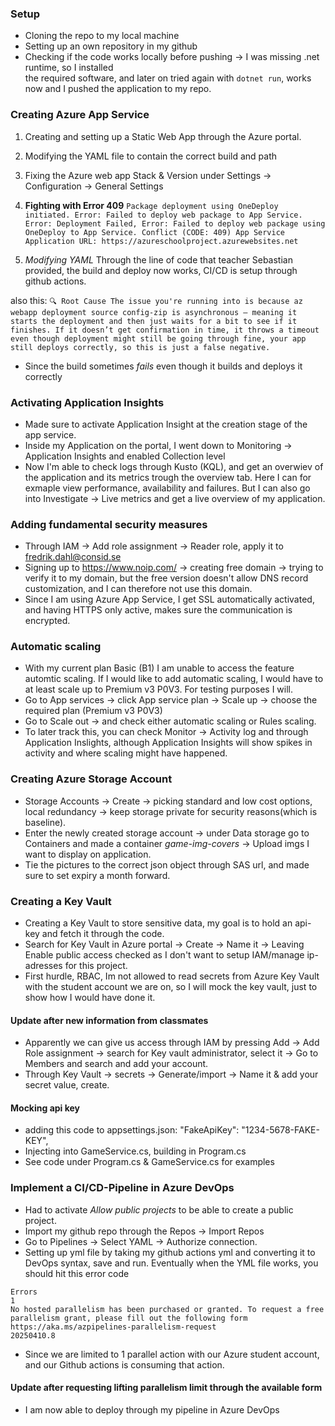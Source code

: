 ### Setup
- Cloning the repo to my local machine
- Setting up an own repository in my github
- Checking if the code works locally before pushing -> I was missing .net runtime, so I installed  
the required software, and later on tried again with `dotnet run`, works now and I pushed the application to my repo.

### Creating Azure App Service
1. Creating and setting up a Static Web App through the Azure portal.
2. Modifying the YAML file to contain the correct build and path
3. Fixing the Azure web app Stack & Version under Settings -> Configuration -> General Settings

4. **Fighting with Error 409** ```Package deployment using OneDeploy initiated.
Error: Failed to deploy web package to App Service.
Error: Deployment Failed, Error: Failed to deploy web package using OneDeploy to App Service.
Conflict (CODE: 409)
App Service Application URL: https://azureschoolproject.azurewebsites.net```

5. *Modifying YAML* Through the line of code that teacher Sebastian provided, the build and deploy now works, CI/CD is setup through github actions.

also this: ```🔍 Root Cause
The issue you're running into is because az webapp deployment source config-zip is asynchronous — meaning it starts the deployment and then just waits for a bit to see if it finishes. If it doesn’t get confirmation in time, it throws a timeout even though deployment might still be going through fine, your app still deploys correctly, so this is just a false negative.```
- Since the build sometimes *fails* even though it builds and deploys it correctly

### Activating Application Insights
- Made sure to activate Application Insight at the creation stage of the app service.
- Inside my Application on the portal, I went down to Monitoring -> Application Insights and enabled Collection level
- Now I'm able to check logs through Kusto (KQL), and get an overwiev of the application and its metrics trough the overview tab. Here I can for exmaple view performance, availability and failures. But I can also go into Investigate -> Live metrics and get a live overview of my application.

### Adding fundamental security measures
- Through IAM -> Add role assignment -> Reader role, apply it to fredrik.dahl@consid.se
- Signing up to https://www.noip.com/ -> creating free domain -> trying to verify it to my domain, but the free version doesn't allow DNS record customization, and I can therefore not use this domain.
- Since I am using Azure App Service, I get SSL automatically activated, and having HTTPS only active, makes sure the communication is encrypted.

### Automatic scaling
- With my current plan Basic (B1) I am unable to access the feature automtic scaling. If I would like to add automatic scaling, I would have to at least scale up to Premium v3 P0V3. For testing purposes I will.
- Go to App services -> click App service plan -> Scale up -> choose the required plan (Premium v3 P0V3)
- Go to Scale out -> and check either automatic scaling or Rules scaling.
- To later track this, you can check Monitor -> Activity log and through Application Inslights, although Application Insights will show spikes in activity and where scaling might have happened.

### Creating Azure Storage Account
- Storage Accounts -> Create -> picking standard and low cost options, local redundancy -> keep storage private for security reasons(which is baseline).
- Enter the newly created storage account -> under Data storage go to Containers and made a container *game-img-covers* -> Upload imgs I want to display on application. 
- Tie the pictures to the correct json object through SAS url, and made sure to set expiry a month forward.

### Creating a Key Vault
- Creating a Key Vault to store sensitive data, my goal is to hold an api-key and fetch it through the code.
- Search for Key Vault in Azure portal -> Create -> Name it -> Leaving Enable public access checked as I don't want to setup IAM/manage ip-adresses for this project.
- First hurdle, RBAC, Im not allowed to read secrets from Azure Key Vault with the student account we are on, so I will mock the key vault, just to show how I would have done it.
#### Update after new information from classmates
- Apparently we can give us access through IAM by pressing Add -> Add Role assignment -> search for Key vault administrator, select it -> Go to Members and search and add your account.
- Through Key Vault -> secrets -> Generate/import -> Name it & add your secret value, create.

#### Mocking api key
- adding this code to appsettings.json: "FakeApiKey": "1234-5678-FAKE-KEY",
- Injecting into GameService.cs, building in Program.cs
- See code under Program.cs & GameService.cs for examples

### Implement a CI/CD-Pipeline in Azure DevOps
- Had to activate *Allow public projects* to be able to create a public project.
- Import my github repo through the Repos -> Import Repos
- Go to Pipelines -> Select YAML -> Authorize connection.
- Setting up yml file by taking my github actions yml and converting it to DevOps syntax, save and run. Eventually when the YML file works, you should hit this error code
```
Errors 
1
No hosted parallelism has been purchased or granted. To request a free parallelism grant, please fill out the following form https://aka.ms/azpipelines-parallelism-request
20250410.8
```
- Since we are limited to 1 parallel action with our Azure student account, and our Github actions is consuming that action.

#### Update after requesting lifting parallelism limit through the available form
- I am now able to deploy through my pipeline in Azure DevOps
